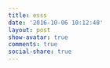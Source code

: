 ```yaml
---
title: esss
date: '2016-10-06 10:12:40'
layout: post
show-avatar: true
comments: true
social-share: true
---
```

